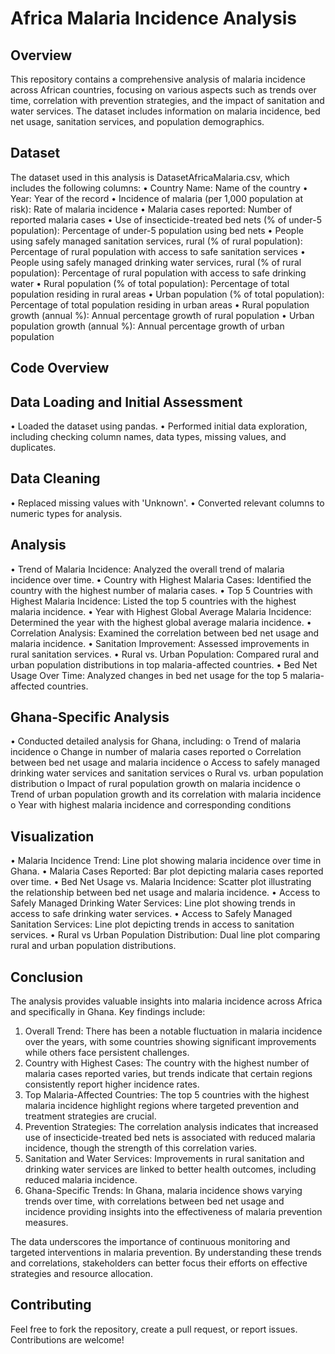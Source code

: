 # Africa Malaria Incidence Analysis

## Overview
This repository contains a comprehensive analysis of malaria incidence across African countries, focusing on various aspects such as trends over time, correlation with prevention strategies, and the impact of sanitation and water services. The dataset includes information on malaria incidence, bed net usage, sanitation services, and population demographics.


## Dataset
The dataset used in this analysis is DatasetAfricaMalaria.csv, which includes the following columns:
•	Country Name: Name of the country
•	Year: Year of the record
•	Incidence of malaria (per 1,000 population at risk): Rate of malaria incidence
•	Malaria cases reported: Number of reported malaria cases
•	Use of insecticide-treated bed nets (% of under-5 population): Percentage of under-5 population using bed nets
•	People using safely managed sanitation services, rural (% of rural population): Percentage of rural population with access to safe sanitation services
•	People using safely managed drinking water services, rural (% of rural population): Percentage of rural population with access to safe drinking water
•	Rural population (% of total population): Percentage of total population residing in rural areas
•	Urban population (% of total population): Percentage of total population residing in urban areas
•	Rural population growth (annual %): Annual percentage growth of rural population
•	Urban population growth (annual %): Annual percentage growth of urban population


## Code Overview
## Data Loading and Initial Assessment
•	Loaded the dataset using pandas.
•	Performed initial data exploration, including checking column names, data types, missing values, and duplicates.


## Data Cleaning
•	Replaced missing values with 'Unknown'.
•	Converted relevant columns to numeric types for analysis.


## Analysis
•	Trend of Malaria Incidence: Analyzed the overall trend of malaria incidence over time.
•	Country with Highest Malaria Cases: Identified the country with the highest number of malaria cases.
•	Top 5 Countries with Highest Malaria Incidence: Listed the top 5 countries with the highest malaria incidence.
•	Year with Highest Global Average Malaria Incidence: Determined the year with the highest global average malaria incidence.
•	Correlation Analysis: Examined the correlation between bed net usage and malaria incidence.
•	Sanitation Improvement: Assessed improvements in rural sanitation services.
•	Rural vs. Urban Population: Compared rural and urban population distributions in top malaria-affected countries.
•	Bed Net Usage Over Time: Analyzed changes in bed net usage for the top 5 malaria-affected countries.


## Ghana-Specific Analysis
•	Conducted detailed analysis for Ghana, including:
o	Trend of malaria incidence
o	Change in number of malaria cases reported
o	Correlation between bed net usage and malaria incidence
o	Access to safely managed drinking water services and sanitation services
o	Rural vs. urban population distribution
o	Impact of rural population growth on malaria incidence
o	Trend of urban population growth and its correlation with malaria incidence
o	Year with highest malaria incidence and corresponding conditions


## Visualization
•	Malaria Incidence Trend: Line plot showing malaria incidence over time in Ghana.
•	Malaria Cases Reported: Bar plot depicting malaria cases reported over time.
•	Bed Net Usage vs. Malaria Incidence: Scatter plot illustrating the relationship between bed net usage and malaria incidence.
•	Access to Safely Managed Drinking Water Services: Line plot showing trends in access to safe drinking water services.
•	Access to Safely Managed Sanitation Services: Line plot depicting trends in access to sanitation services.
•	Rural vs Urban Population Distribution: Dual line plot comparing rural and urban population distributions.


## Conclusion
The analysis provides valuable insights into malaria incidence across Africa and specifically in Ghana. Key findings include:
1.	Overall Trend: There has been a notable fluctuation in malaria incidence over the years, with some countries showing significant improvements while others face persistent challenges.
2.	Country with Highest Cases: The country with the highest number of malaria cases reported varies, but trends indicate that certain regions consistently report higher incidence rates.
3.	Top Malaria-Affected Countries: The top 5 countries with the highest malaria incidence highlight regions where targeted prevention and treatment strategies are crucial.
4.	Prevention Strategies: The correlation analysis indicates that increased use of insecticide-treated bed nets is associated with reduced malaria incidence, though the strength of this correlation varies.
5.	Sanitation and Water Services: Improvements in rural sanitation and drinking water services are linked to better health outcomes, including reduced malaria incidence.
6.	Ghana-Specific Trends: In Ghana, malaria incidence shows varying trends over time, with correlations between bed net usage and incidence providing insights into the effectiveness of malaria prevention measures.

The data underscores the importance of continuous monitoring and targeted interventions in malaria prevention. 
By understanding these trends and correlations, stakeholders can better focus their efforts on effective strategies and resource allocation.

## Contributing
Feel free to fork the repository, create a pull request, or report issues. Contributions are welcome!

